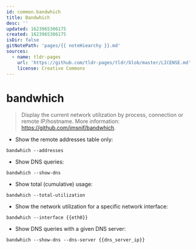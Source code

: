```yaml
---
id: common.bandwhich
title: Bandwhich
desc: ''
updated: 1623965306175
created: 1623965306175
isDir: false
gitNotePath: 'pages/{{ noteHiearchy }}.md'
sources:
  - name: tldr-pages
    url: 'https://github.com/tldr-pages/tldr/blob/master/LICENSE.md'
    license: Creative Commons
---
```

# bandwhich

> Display the current network utilization by process, connection or remote IP/hostname.
> More information: <https://github.com/imsnif/bandwhich>.

- Show the remote addresses table only:

`bandwhich --addresses`

- Show DNS queries:

`bandwhich --show-dns`

- Show total (cumulative) usage:

`bandwhich --total-utilization`

- Show the network utilization for a specific network interface:

`bandwhich --interface {{eth0}}`

- Show DNS queries with a given DNS server:

`bandwhich --show-dns --dns-server {{dns_server_ip}}`

